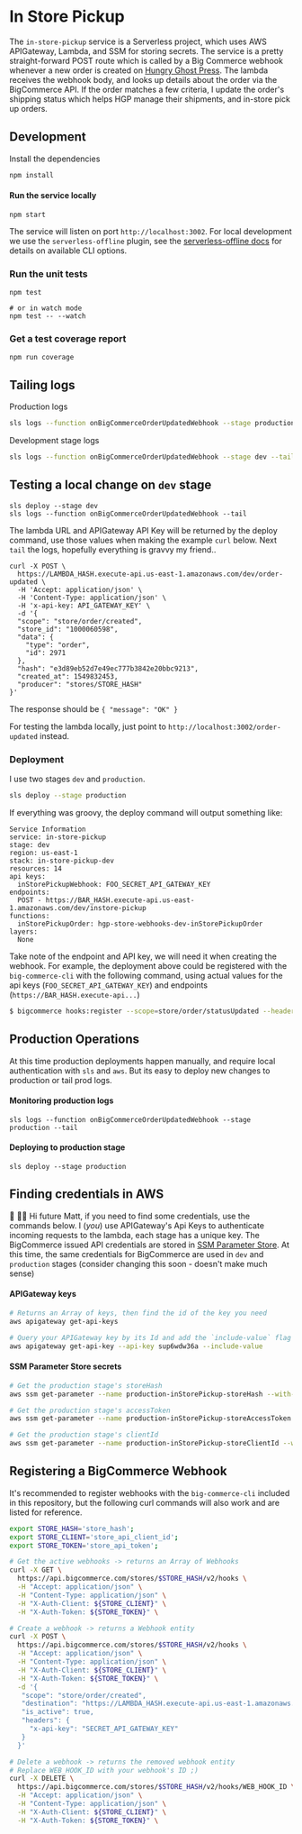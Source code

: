 

# In Store Pickup

The `in-store-pickup` service is a Serverless project, which uses AWS APIGateway, Lambda, and SSM for storing secrets. The service is a pretty straight-forward POST route which is called by a Big Commerce webhook whenever a new order is created on [Hungry Ghost Press](https://hungryghostpress.com). The lambda receives the webhook body, and looks up details about the order via the BigCommerce API. If the order matches a few criteria, I update the order's shipping status which helps HGP manage their shipments, and in-store pick up orders.

## Development

Install the dependencies
```bash
npm install
```

#### Run the service locally
```
npm start
```
The service will listen on port `http://localhost:3002`. For local development we use the `serverless-offline` plugin, see the [serverless-offline docs](#) for details on available CLI options.

### Run the unit tests
```
npm test

# or in watch mode
npm test -- --watch
```

### Get a test coverage report
```
npm run coverage
```

## Tailing logs

Production logs
```bash
sls logs --function onBigCommerceOrderUpdatedWebhook --stage production --tail
```
Development stage logs
```bash
sls logs --function onBigCommerceOrderUpdatedWebhook --stage dev --tail
```

## Testing a local change on `dev` stage

```
sls deploy --stage dev
sls logs --function onBigCommerceOrderUpdatedWebhook --tail
```
The lambda URL and APIGateway API Key will be returned by the deploy command, use those values when making the example `curl` below. Next `tail` the logs, hopefully everything is gravvy my friend..

```
curl -X POST \
  https://LAMBDA_HASH.execute-api.us-east-1.amazonaws.com/dev/order-updated \
  -H 'Accept: application/json' \
  -H 'Content-Type: application/json' \
  -H 'x-api-key: API_GATEWAY_KEY' \
  -d '{
  "scope": "store/order/created",
  "store_id": "1000060598",
  "data": {
    "type": "order",
    "id": 2971
  },
  "hash": "e3d89eb52d7e49ec777b3842e20bbc9213",
  "created_at": 1549832453,
  "producer": "stores/STORE_HASH"
}'
```
The response should be `{ "message": "OK" }`

For testing the lambda locally, just point to `http://localhost:3002/order-updated` instead.

### Deployment
I use two stages `dev` and `production`.

```bash
sls deploy --stage production
```

If everything was groovy, the deploy command will output something like:
```
Service Information
service: in-store-pickup
stage: dev
region: us-east-1
stack: in-store-pickup-dev
resources: 14
api keys:
  inStorePickupWebhook: FOO_SECRET_API_GATEWAY_KEY
endpoints:
  POST - https://BAR_HASH.execute-api.us-east-1.amazonaws.com/dev/instore-pickup
functions:
  inStorePickupOrder: hgp-store-webhooks-dev-inStorePickupOrder
layers:
  None
```
Take note of the endpoint and API key, we will need it when creating the webhook. For example, the  deployment above could be registered with the `big-commerce-cli` with the following command, using actual values for the api keys (`FOO_SECRET_API_GATEWAY_KEY`) and endpoints (`https://BAR_HASH.execute-api...`)

```bash
$ bigcommerce hooks:register --scope=store/order/statusUpdated --headers=x-api-key:FOO_SECRET_API_GATEWAY_KEY --destination=https://BAR_HASH.execute-api.us-east-1.amazonaws.com/dev/instore-pickup
```

## Production Operations
At this time production deployments happen manually, and require local authentication with `sls` and `aws`. But its easy to deploy new changes to production or tail prod logs.

#### Monitoring production logs

```
sls logs --function onBigCommerceOrderUpdatedWebhook --stage production --tail
```

#### Deploying to production stage
```
sls deploy --stage production
```

## Finding credentials in AWS
👋 👨‍🚀 Hi future Matt, if you need to find some credentials, use the commands below. I (_you_) use APIGateway's Api Keys to authenticate incoming requests to the lambda, each stage has a unique key. The BigCommerce issued API credentials are stored in [SSM Parameter Store](https://console.aws.amazon.com/systems-manager/parameters/?region=us-east-1). At this time, the same credentials for BigCommerce are used in `dev` and `production` stages (consider changing this soon - doesn't make much sense)

#### APIGateway keys
```bash
# Returns an Array of keys, then find the id of the key you need
aws apigateway get-api-keys

# Query your APIGateway key by its Id and add the `include-value` flag
aws apigateway get-api-key --api-key sup6wdw36a --include-value
```

#### SSM Parameter Store secrets
```bash
# Get the production stage's storeHash
aws ssm get-parameter --name production-inStorePickup-storeHash --with-decryption

# Get the production stage's accessToken
aws ssm get-parameter --name production-inStorePickup-storeAccessToken --with-decryption

# Get the production stage's clientId
aws ssm get-parameter --name production-inStorePickup-storeClientId --with-decryption
```

## Registering a BigCommerce Webhook
It's recommended to register webhooks with the `big-commerce-cli` included in this repository, but the following curl commands will also work and are listed for reference.

```bash
export STORE_HASH='store_hash';
export STORE_CLIENT='store_api_client_id';
export STORE_TOKEN='store_api_token';

# Get the active webhooks -> returns an Array of Webhooks
curl -X GET \
  https://api.bigcommerce.com/stores/$STORE_HASH/v2/hooks \
  -H "Accept: application/json" \
  -H "Content-Type: application/json" \
  -H "X-Auth-Client: ${STORE_CLIENT}" \
  -H "X-Auth-Token: ${STORE_TOKEN}" \

# Create a webhook -> returns a Webhook entity
curl -X POST \
  https://api.bigcommerce.com/stores/$STORE_HASH/v2/hooks \
  -H "Accept: application/json" \
  -H "Content-Type: application/json" \
  -H "X-Auth-Client: ${STORE_CLIENT}" \
  -H "X-Auth-Token: ${STORE_TOKEN}" \
  -d '{
   "scope": "store/order/created",
   "destination": "https://LAMBDA_HASH.execute-api.us-east-1.amazonaws.com/dev/instore-pickup",
   "is_active": true,
   "headers": {
     "x-api-key": "SECRET_API_GATEWAY_KEY"
   }
  }'

# Delete a webhook -> returns the removed webhook entity
# Replace WEB_HOOK_ID with your webhook's ID ;)
curl -X DELETE \
  https://api.bigcommerce.com/stores/$STORE_HASH/v2/hooks/WEB_HOOK_ID \
  -H "Accept: application/json" \
  -H "Content-Type: application/json" \
  -H "X-Auth-Client: ${STORE_CLIENT}" \
  -H "X-Auth-Token: ${STORE_TOKEN}" \
```
